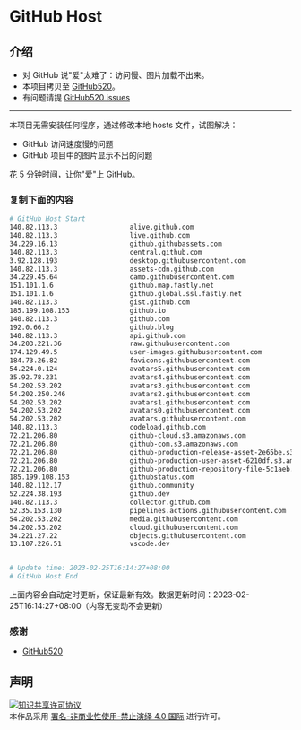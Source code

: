 # GitHub Host
## 介绍
- 对 GitHub 说"爱"太难了：访问慢、图片加载不出来。
- 本项目拷贝至 [GitHub520](https://github.com/521xueweihan/GitHub520)。
- 有问题请提 [GitHub520 issues](https://github.com/521xueweihan/GitHub520/issues/new)

---

本项目无需安装任何程序，通过修改本地 hosts 文件，试图解决：
- GitHub 访问速度慢的问题
- GitHub 项目中的图片显示不出的问题

花 5 分钟时间，让你"爱"上 GitHub。

### 复制下面的内容
```bash
# GitHub Host Start
140.82.113.3                  alive.github.com
140.82.113.3                  live.github.com
34.229.16.13                  github.githubassets.com
140.82.113.3                  central.github.com
3.92.128.193                  desktop.githubusercontent.com
140.82.113.3                  assets-cdn.github.com
34.229.45.64                  camo.githubusercontent.com
151.101.1.6                   github.map.fastly.net
151.101.1.6                   github.global.ssl.fastly.net
140.82.113.3                  gist.github.com
185.199.108.153               github.io
140.82.113.3                  github.com
192.0.66.2                    github.blog
140.82.113.3                  api.github.com
34.203.221.36                 raw.githubusercontent.com
174.129.49.5                  user-images.githubusercontent.com
184.73.26.82                  favicons.githubusercontent.com
54.224.0.124                  avatars5.githubusercontent.com
35.92.78.231                  avatars4.githubusercontent.com
54.202.53.202                 avatars3.githubusercontent.com
54.202.250.246                avatars2.githubusercontent.com
54.202.53.202                 avatars1.githubusercontent.com
54.202.53.202                 avatars0.githubusercontent.com
54.202.53.202                 avatars.githubusercontent.com
140.82.113.3                  codeload.github.com
72.21.206.80                  github-cloud.s3.amazonaws.com
72.21.206.80                  github-com.s3.amazonaws.com
72.21.206.80                  github-production-release-asset-2e65be.s3.amazonaws.com
72.21.206.80                  github-production-user-asset-6210df.s3.amazonaws.com
72.21.206.80                  github-production-repository-file-5c1aeb.s3.amazonaws.com
185.199.108.153               githubstatus.com
140.82.112.17                 github.community
52.224.38.193                 github.dev
140.82.113.3                  collector.github.com
52.35.153.130                 pipelines.actions.githubusercontent.com
54.202.53.202                 media.githubusercontent.com
54.202.53.202                 cloud.githubusercontent.com
34.221.27.22                  objects.githubusercontent.com
13.107.226.51                 vscode.dev


# Update time: 2023-02-25T16:14:27+08:00
# GitHub Host End

```
上面内容会自动定时更新，保证最新有效。数据更新时间：2023-02-25T16:14:27+08:00（内容无变动不会更新）

### 感谢

- [GitHub520](https://github.com/521xueweihan/GitHub520)

## 声明
<a rel="license" href="https://creativecommons.org/licenses/by-nc-nd/4.0/deed.zh"><img alt="知识共享许可协议" style="border-width: 0" src="https://licensebuttons.net/l/by-nc-nd/4.0/88x31.png"></a><br>本作品采用 <a rel="license" href="https://creativecommons.org/licenses/by-nc-nd/4.0/deed.zh">署名-非商业性使用-禁止演绎 4.0 国际</a> 进行许可。